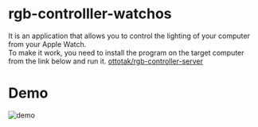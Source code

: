 # rgb-controlller-watchos
It is an application that allows you to control the lighting of your computer from your Apple Watch.  
To make it work, you need to install the program on the target computer from the link below and run it.
 [ottotak/rgb-controller-server](https://github.com/ottotak/rgb-controller-server)
 
# Demo
![demo](https://github.com/ottotak/rgb-controller-watchos/blob/main/img/demo.gif?raw=true)
